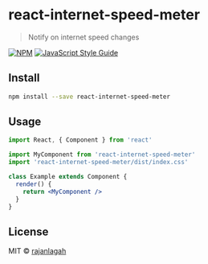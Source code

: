 # react-internet-speed-meter

> Notify on internet speed changes

[![NPM](https://img.shields.io/npm/v/react-internet-speed-meter.svg)](https://www.npmjs.com/package/react-internet-speed-meter) [![JavaScript Style Guide](https://img.shields.io/badge/code_style-standard-brightgreen.svg)](https://standardjs.com)

## Install

```bash
npm install --save react-internet-speed-meter
```

## Usage

```jsx
import React, { Component } from 'react'

import MyComponent from 'react-internet-speed-meter'
import 'react-internet-speed-meter/dist/index.css'

class Example extends Component {
  render() {
    return <MyComponent />
  }
}
```

## License

MIT © [rajanlagah](https://github.com/rajanlagah)
